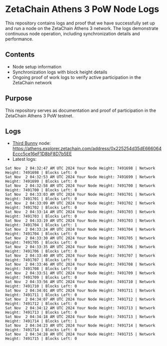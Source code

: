 # ZetaChain Athens 3 PoW Node Logs
This repository contains logs and proof that we have successfully set up and run a node on the ZetaChain Athens 3 network. The logs demonstrate continuous node operation, including synchronization details and performance.

## Contents
- Node setup information
- Synchronization logs with block height details
- Ongoing proof of work logs to verify active participation in the ZetaChain network

## Purpose
This repository serves as documentation and proof of participation in the ZetaChain Athens 3 PoW testnet.

## Logs

- [Third Bunny](https://thirdbunny.xyz/) node: https://athens.explorer.zetachain.com/address/0x225254d35dE666064Eccc5ce16eF1D8bF8D7b5EE
- Latest logs:
```
Sat Nov  2 04:32:47 AM UTC 2024 Your Node Height: 7491698 | Network Height: 7491698 | Blocks Left: 0
Sat Nov  2 04:32:53 AM UTC 2024 Your Node Height: 7491699 | Network Height: 7491699 | Blocks Left: 0
Sat Nov  2 04:32:58 AM UTC 2024 Your Node Height: 7491700 | Network Height: 7491700 | Blocks Left: 0
Sat Nov  2 04:33:03 AM UTC 2024 Your Node Height: 7491701 | Network Height: 7491701 | Blocks Left: 0
Sat Nov  2 04:33:09 AM UTC 2024 Your Node Height: 7491702 | Network Height: 7491702 | Blocks Left: 0
Sat Nov  2 04:33:14 AM UTC 2024 Your Node Height: 7491703 | Network Height: 7491703 | Blocks Left: 0
Sat Nov  2 04:33:19 AM UTC 2024 Your Node Height: 7491703 | Network Height: 7491704 | Blocks Left: 1
Sat Nov  2 04:33:24 AM UTC 2024 Your Node Height: 7491704 | Network Height: 7491704 | Blocks Left: 0
Sat Nov  2 04:33:30 AM UTC 2024 Your Node Height: 7491705 | Network Height: 7491705 | Blocks Left: 0
Sat Nov  2 04:33:35 AM UTC 2024 Your Node Height: 7491706 | Network Height: 7491706 | Blocks Left: 0
Sat Nov  2 04:33:40 AM UTC 2024 Your Node Height: 7491707 | Network Height: 7491707 | Blocks Left: 0
Sat Nov  2 04:33:46 AM UTC 2024 Your Node Height: 7491708 | Network Height: 7491708 | Blocks Left: 0
Sat Nov  2 04:33:51 AM UTC 2024 Your Node Height: 7491709 | Network Height: 7491709 | Blocks Left: 0
Sat Nov  2 04:33:56 AM UTC 2024 Your Node Height: 7491710 | Network Height: 7491710 | Blocks Left: 0
Sat Nov  2 04:34:01 AM UTC 2024 Your Node Height: 7491711 | Network Height: 7491711 | Blocks Left: 0
Sat Nov  2 04:34:07 AM UTC 2024 Your Node Height: 7491712 | Network Height: 7491712 | Blocks Left: 0
Sat Nov  2 04:34:12 AM UTC 2024 Your Node Height: 7491713 | Network Height: 7491713 | Blocks Left: 0
Sat Nov  2 04:34:18 AM UTC 2024 Your Node Height: 7491713 | Network Height: 7491714 | Blocks Left: 1
Sat Nov  2 04:34:23 AM UTC 2024 Your Node Height: 7491714 | Network Height: 7491714 | Blocks Left: 0
Sat Nov  2 04:34:28 AM UTC 2024 Your Node Height: 7491715 | Network Height: 7491715 | Blocks Left: 0
```
